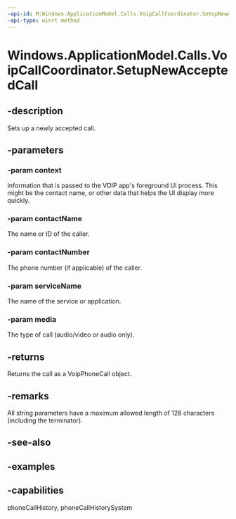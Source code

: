 ```yaml
---
-api-id: M:Windows.ApplicationModel.Calls.VoipCallCoordinator.SetupNewAcceptedCall(System.String,System.String,System.String,System.String,Windows.ApplicationModel.Calls.VoipPhoneCallMedia)
-api-type: winrt method
---
```


<!-- Method syntax.
public VoipPhoneCall VoipCallCoordinator.SetupNewAcceptedCall(String context, String contactName, String contactNumber, String serviceName, VoipPhoneCallMedia media)
-->

# Windows.ApplicationModel.Calls.VoipCallCoordinator.SetupNewAcceptedCall

## -description
Sets up a newly accepted call.

## -parameters
### -param context
Information that is passed to the VOIP app's foreground UI process. This might be the contact name, or other data that helps the UI display more quickly.

### -param contactName
The name or ID of the caller.

### -param contactNumber
The phone number (if applicable) of the caller.

### -param serviceName
The name of the service or application.

### -param media
The type of call (audio/video or audio only).

## -returns
Returns the call as a VoipPhoneCall object.

## -remarks
All string parameters have a maximum allowed length of 128 characters (including the terminator).

## -see-also

## -examples


## -capabilities
phoneCallHistory, phoneCallHistorySystem
